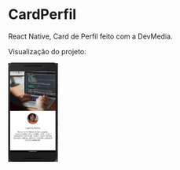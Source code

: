 # CardPerfil
React Native, Card de Perfil feito com a DevMedia.

Visualização do projeto:


<img 
  width=20% 
  src="./assets/CardPerfil App.png"
  />
